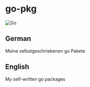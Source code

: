 # go-pkg
![Go](https://github.com/de-wax/go-pkg/workflows/Go/badge.svg?branch=master)
## German
Meine selbstgeschriebenen go Pakete
## English
My self-written go packages
